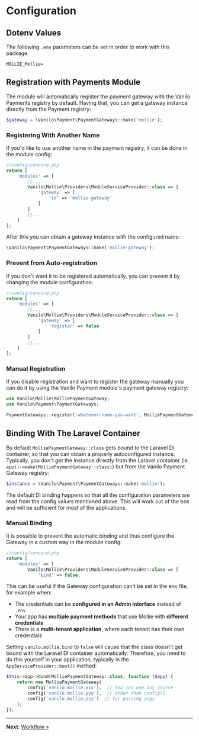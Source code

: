 # Configuration

## Dotenv Values

The following `.env` parameters can be set in order to work with this package.

```dotenv
MOLLIE_Mollie=
```

## Registration with Payments Module

The module will automatically register the payment gateway with the Vanilo Payments registry by
default. Having that, you can get a gateway instance directly from the Payment registry:

```php
$gateway = \Vanilo\Payment\PaymentGateways::make('mollie');
```

### Registering With Another Name

If you'd like to use another name in the payment registry, it can be done in the module config:

```php
//config/concord.php
return [
    'modules' => [
        //...
        Vanilo\Mollie\Providers\ModuleServiceProvider::class => [
            'gateway' => [
                'id' => 'mollie-gateway'
            ]
        ]
        //...
    ]
];
```

After this you can obtain a gateway instance with the configured name:

```php
\Vanilo\Payment\PaymentGateways::make('mollie-gateway');
```

### Prevent from Auto-registration

If you don't want it to be registered automatically, you can prevent it by changing the module
configuration:

```php
//config/concord.php
return [
    'modules' => [
        //...
        Vanilo\Mollie\Providers\ModuleServiceProvider::class => [
            'gateway' => [
                'register' => false
            ]
        ]
        //...
    ]
];
```

### Manual Registration

If you disable registration and want to register the gateway manually you can do it by using the
Vanilo Payment module's payment gateway registry:

```php
use Vanilo\Mollie\MolliePaymentGateway;
use Vanilo\Payment\PaymentGateways;

PaymentGateways::register('whatever-name-you-want', MolliePaymentGateway::class);
```

## Binding With The Laravel Container

By default `MolliePaymentGateway::class` gets bound to the Laravel DI container, so that you can
obtain a properly autoconfigured instance. Typically, you don't get the instance directly from the
Laravel container (ie. `app()->make(MolliePaymentGateway::class)`) but from the Vanilo Payment
Gateway registry:

```php
$instance = \Vanilo\Payment\PaymentGateways::make('mollie');
```

The default DI binding happens so that all the configuration parameters are read from the config values
mentioned above. This will work out of the box and will be sufficient for most of the applications.

### Manual Binding

It is possible to prevent the automatic binding and thus configure the Gateway in a custom way in
the module config:

```php
//config/concord.php
return [
    'modules' => [
        Vanilo\Mollie\Providers\ModuleServiceProvider::class => [
            'bind' => false,
```

This can be useful if the Gateway configuration can't be set in the env file, for example when:

- The credentials can be **configured in an Admin interface** instead of `.env`
- Your app has **multiple payment methods** that use Mollie with **different credentials**
- There is a **multi-tenant application**, where each tenant has their own credentials

Setting `vanilo.mollie.bind` to `false` will cause that the class doesn't get bound with the
Laravel DI container automatically. Therefore, you need to do this yourself in your application,
typically in the `AppServiceProvider::boot()` method:

```php
$this->app->bind(MolliePaymentGateway::class, function ($app) {
    return new MolliePaymentGateway(
        config('vanilo.mollie.xxx'),  // You can use any source
        config('vanilo.mollie.yyy'),  // other than config()
        config('vanilo.mollie.zzz')  // for passing args
    );
});
```

---

**Next**: [Workflow &raquo;](workflow.md)
